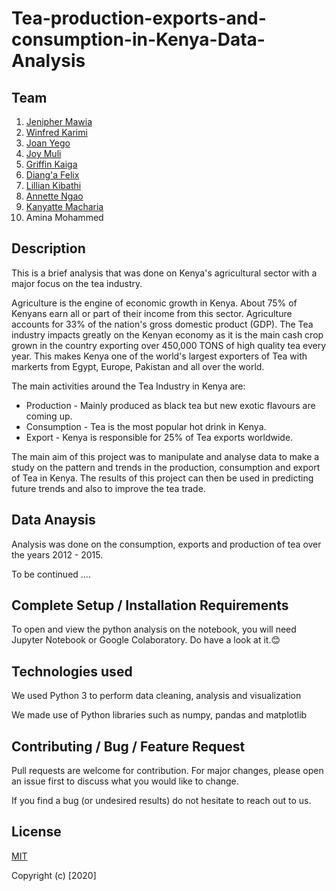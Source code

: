 # Tea-production-exports-and-consumption-in-Kenya-Data-Analysis


## Team
1. [Jenipher Mawia](https://github.com/Jenn-mawia)
2. [Winfred Karimi](https://github.com/Karimi-Gichunge)
3. [Joan Yego](https://github.com/JoanYego)
4. [Joy Muli](https://github.com/joymuli10)
5. [Griffin Kaiga](https://github.com/Griff-Kaiga)
6. [Diang'a Felix](https://github.com/mDianga)
7. [Lillian Kibathi](https://github.com/Nyawira12)
8. [Annette Ngao](https://github.com/annettembeyu)
9. [Kanyatte Macharia](https://github.com/Kanyatte)
10. Amina Mohammed

## Description
This is a brief analysis that was done on Kenya's agricultural sector with a major focus on the tea industry. 


Agriculture is the engine of economic growth in Kenya. About 75% of Kenyans earn all or part of their income from this sector. Agriculture accounts for 33% of the nation's gross domestic product (GDP). The Tea industry impacts greatly on the Kenyan economy as it is the main cash crop grown in the country exporting over 450,000 TONS of high quality tea every year. This makes Kenya one of the world's largest exporters of Tea with markerts from Egypt, Europe, Pakistan and all over the world. 


The main activities around the Tea Industry in Kenya are:
* Production - Mainly produced as black tea but new exotic flavours are coming up. 
* Consumption - Tea is the most popular hot drink in Kenya.
* Export - Kenya is responsible for 25% of Tea exports worldwide. 


The main aim of this project was to manipulate and analyse data to make a study on the pattern and trends in the production, consumption and export of Tea in Kenya. The results of this project can then be used in predicting future trends and also to improve the tea trade. 


## Data Anaysis
Analysis was done on the consumption, exports and production of tea over the years 2012 - 2015. 

To be continued ....

## Complete Setup / Installation Requirements
To open and view the python analysis on the notebook, you will need Jupyter Notebook or Google Colaboratory. Do have a look at it.😊

## Technologies used
We used Python 3 to perform data cleaning, analysis and visualization

We made use of Python libraries such as numpy, pandas and matplotlib

## Contributing / Bug / Feature Request
Pull requests are welcome for contribution. For major changes, please open an issue first to discuss what you would like to change.


If you find a bug (or undesired results) do not hesitate to reach out to us. 



## License
[MIT](https://github.com/dspt5-Team2-moringaschool/Tea-production-exports-and-consumption-in-Kenya-Data-Analysis/blob/master/LICENSE)


Copyright (c) [2020] 








